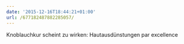 ```yaml
---
date: '2015-12-16T18:44:21+01:00'
url: /677182487882285057/
---
```

Knoblauchkur scheint zu wirken: Hautausdünstungen par excellence
